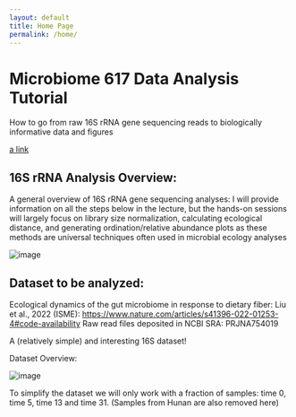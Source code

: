 ```yaml
---
layout: default
title: Home Page
permalink: /home/
---
```




# Microbiome 617 Data Analysis Tutorial 


How to go from raw 16S rRNA gene sequencing reads to biologically informative data and figures

[a link](https://github.com/user/repo/blob/branch/other_file.md)


## 16S rRNA Analysis Overview: 

A general overview of 16S rRNA gene sequencing analyses: 
I will provide information on all the steps below in the lecture, but the hands-on sessions will largely focus on library size normalization, calculating ecological distance, and generating ordination/relative abundance plots as these methods are universal techniques often used in microbial ecology analyses




![image](https://github.com/user-attachments/assets/2971fe51-d085-4bae-8966-9ce372b88bcf)


## Dataset to be analyzed: 

Ecological dynamics of the gut microbiome in response to dietary fiber: Liu et al., 2022 (ISME): https://www.nature.com/articles/s41396-022-01253-4#code-availability
Raw read files deposited in NCBI SRA: PRJNA754019

A (relatively simple) and interesting 16S dataset! 

Dataset Overview: 

![image](https://github.com/user-attachments/assets/22a4868b-710d-4069-99b9-637b9acbe6c1)

To simplify the dataset we will only work with a fraction of samples: time 0, time 5, time 13 and time 31. (Samples from Hunan are also removed here)





